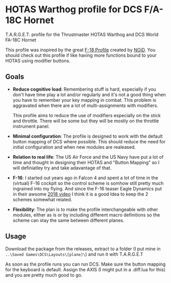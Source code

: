 # HOTAS Warthog profile for DCS F/A-18C Hornet
T.A.R.G.E.T. profile for the Thrustmaster HOTAS Warthog and DCS World FA-18C Hornet

This profile was inspired by the great [F-18 Profile][noid_f18_profile_url] created by [NOiD][noid_profile_url]. You should check out this profile if like having more functions bound to your HOTAS using modifier buttons.

## Goals

- __Reduce cognitive load__: Remembering stuff is hard, especially if you don't have time play a lot and/or 
  regularly and it's not a good thing when you have to remember your key mapping in combat. This problem is 
  aggravated when there are a lot of multi-assignments with modifiers.
  
  This profile aims to reduce the use of modifiers especially on the stick and throttle. There will be some but they will be mostly 
  on the throttle instrument panel.

- __Minimal configuration__: The profile is designed to work with the default button mapping of DCS where possible. This should reduce the
  need for initial configuration and when new modules are realeased.
  
- __Relation to real life__: The US Air Force and the US Navy have put a lot of time and thought in designing their 
  HOTAS and "Button Mapping" so I will definiatley try and take adavantage of that.
  
- __F-16__: I started out years ago in Falcon 4 and spent a lot of time in the (virtual) F-16 cockpit so the control scheme is somhow
  still pretty much ingrained into my flying. And since the F-16 teaser Eagle Dynamics put in their awsome 
  [2018 video][dcs_2018_youtube_url] I think it is a good Idea to keep the 2 schemes somewhat related.
  
- __Flexibility__: The plan is to make the profile interchangeable with other modules, either as is or by including different macro
  definitions so the scheme can stay the same between different planes.
  
## Usage

Download the package from the releases, extract to a folder (I put mine in `..\Saved Games\DCS\Layouts\[plane]\`) and run it with T.A.R.G.E.T

As soon as the profile runs you can run DCS. Make sure the button mapping for the keyboard is default. Assign the AXIS (I might put in a .diff.lua for this) and you are pretty much good to go.

[noid_f18_profile_url]: https://www.digitalcombatsimulator.com/en/files/3300626/
[noid_profile_url]: https://www.digitalcombatsimulator.com/en/files/?CREATED_BY=NOiD&set_filter=Y
[dcs_2018_youtube_url]: https://www.youtube.com/watch?v=RlmUWO2JL6I
